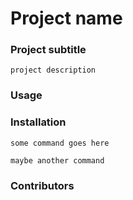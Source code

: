 # Project name
    
### Project subtitle
    project description

### Usage

### Installation
```
some command goes here
```
```
maybe another command
```
### Contributors

